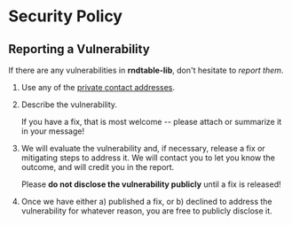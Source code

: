 # Security Policy

## Reporting a Vulnerability

If there are any vulnerabilities in **rndtable-lib**, don't hesitate to _report them_.

1. Use any of the [private contact addresses](https://github.com/normegil/rndtable-lib#support).
2. Describe the vulnerability.

   If you have a fix, that is most welcome -- please attach or summarize it in your message!

3. We will evaluate the vulnerability and, if necessary, release a fix or mitigating steps to address it. We will contact you to let you know the outcome, and will credit you in the report.

   Please **do not disclose the vulnerability publicly** until a fix is released!

4. Once we have either a) published a fix, or b) declined to address the vulnerability for whatever reason, you are free to publicly disclose it.
